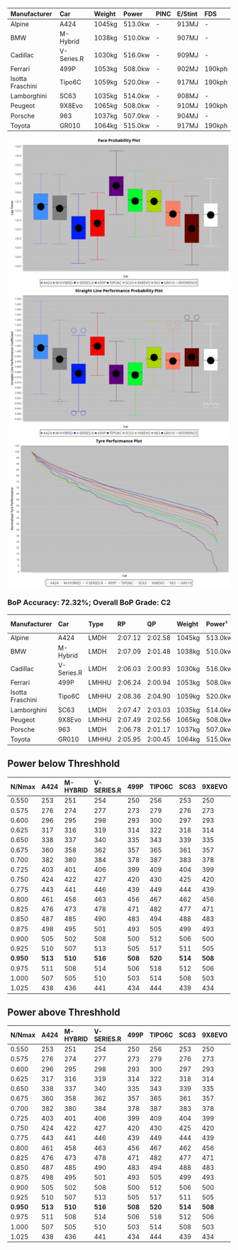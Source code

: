 | Manufacturer     | Car        | Weight | Power   | PINC    | E/Stint | FDS     |
|:-|:-|:-|:-|:-|:-|:-|
| Alpine           | A424       | 1045kg | 513.0kw |    -    | 913MJ   |    -    |
| BMW              | M-Hybrid   | 1038kg | 510.0kw |    -    | 907MJ   |    -    |
| Cadillac         | V-Series.R | 1030kg | 516.0kw |    -    | 909MJ   |    -    |
| Ferrari          | 499P       | 1053kg | 508.0kw |    -    | 902MJ   | 190kph  |
| Isotta Fraschini | Tipo6C     | 1059kg | 520.0kw |    -    | 917MJ   | 190kph  |
| Lamborghini      | SC63       | 1035kg | 514.0kw |    -    | 908MJ   |    -    |
| Peugeot          | 9X8Evo     | 1065kg | 508.0kw |    -    | 910MJ   | 190kph  |
| Porsche          | 963        | 1037kg | 507.0kw |    -    | 904MJ   |    -    |
| Toyota           | GR010      | 1064kg | 515.0kw |    -    | 917MJ   | 190kph  |

![PACECHART](./IMG/OFFICIAL.png)
![STRAIGHTLINEPERFORMANCECHART](./IMG/OFFICIAL_sp.png)
![TYREPERFORMANCECHART](./IMG/OFFICIAL_tw.png)

### BoP Accuracy: 72.32%; Overall BoP Grade: C2
| Manufacturer     | Car        | Type  | RP      | QP      | Weight | Power¹  | Threshhold | PINC    | Power²   | E/Stint | AVG Vmax  | FDS     | RDLC | L/Stint | BOP-Grade | Model Accuracy | Model Points | Match%  | SimDiff |
|:-|:-|:-|:-|:-|:-|:-|:-|:-|:-|:-|:-|:-|:-|:-|:-|:-|:-|:-|:-|
| Alpine           | A424       | LMDH  | 2:07.12 | 2:02.58 | 1045kg | 513.0kw | 210.0kph   |    -    | 513.00kw |  913MJ  | 311.25kph |    -    | 1.01 | 25      | ~A1       | 99.49%         | 1360         | 96.19%  | -0.38   |
| BMW              | M-Hybrid   | LMDH  | 2:07.09 | 2:01.48 | 1038kg | 510.0kw | 210.0kph   |    -    | 510.00kw |  907MJ  | 310.05kph |    -    | 1.02 | 25      | ~A1       | 98.62%         | 2363         | 100.00% | -0.25   |
| Cadillac         | V-Series.R | LMDH  | 2:06.03 | 2:00.93 | 1030kg | 516.0kw | 210.0kph   |    -    | 516.00kw |  909MJ  | 307.54kph |    -    | 1.03 | 25      | -D2       | 98.50%         | 4201         | 63.68%  | +0.69   |
| Ferrari          | 499P       | LMHHU | 2:06.24 | 2:00.94 | 1053kg | 508.0kw | 210.0kph   |    -    | 508.00kw |  902MJ  | 310.06kph | 190kph  | 1.04 | 25      | -D1       | 100.00%        | 4441         | 69.03%  | +0.22   |
| Isotta Fraschini | Tipo6C     | LMHHU | 2:08.36 | 2:04.90 | 1059kg | 520.0kw | 210.0kph   |    -    | 520.00kw |  917MJ  | 306.16kph | 190kph  | 1.05 | 25      | +Ω1       | 98.48%         | 130          | 20.54%  | -0.28   |
| Lamborghini      | SC63       | LMDH  | 2:07.47 | 2:03.03 | 1035kg | 514.0kw | 210.0kph   |    -    | 514.00kw |  908MJ  | 306.51kph |    -    | 1.06 | 25      | +B2       | 100.00%        | 784          | 82.22%  | -0.24   |
| Peugeot          | 9X8Evo     | LMHHU | 2:07.49 | 2:02.56 | 1065kg | 508.0kw | 210.0kph   |    -    | 508.00kw |  910MJ  | 308.43kph | 190kph  | 0.99 | 25      | +D1       | 100.00%        | 808          | 66.87%  | -0.04   |
| Porsche          | 963        | LMDH  | 2:06.78 | 2:01.17 | 1037kg | 507.0kw | 210.0kph   |    -    | 507.00kw |  904MJ  | 308.38kph |    -    | 1.02 | 25      | -A2       | 99.87%         | 12613        | 93.24%  | -0.56   |
| Toyota           | GR010      | LMHHU | 2:05.95 | 2:00.45 | 1064kg | 515.0kw | 210.0kph   |    -    | 515.00kw |  917MJ  | 307.86kph | 190kph  | 1.03 | 25      | -E1       | 99.73%         | 2956         | 59.08%  | +0.85   |

## Power below Threshhold
| N/Nmax    | A424    | M-HYBRID | V-SERIES.R | 499P    | TIPO6C  | SC63    | 9X8EVO  | 963     | GR010   |
|:-|:-|:-|:-|:-|:-|:-|:-|:-|:-|
|  0.550    |  253    |  251     |  254       |  250    |  256    |  253    |  250    |  250    |  254    |
|  0.575    |  276    |  274     |  277       |  273    |  279    |  276    |  273    |  273    |  277    |
|  0.600    |  296    |  295     |  298       |  293    |  300    |  297    |  293    |  293    |  297    |
|  0.625    |  317    |  316     |  319       |  314    |  322    |  318    |  314    |  314    |  319    |
|  0.650    |  338    |  337     |  340       |  335    |  343    |  339    |  335    |  335    |  340    |
|  0.675    |  360    |  358     |  362       |  357    |  365    |  361    |  357    |  356    |  362    |
|  0.700    |  382    |  380     |  384       |  378    |  387    |  383    |  378    |  377    |  383    |
|  0.725    |  403    |  401     |  406       |  399    |  409    |  404    |  399    |  399    |  405    |
|  0.750    |  424    |  422     |  427       |  420    |  430    |  425    |  420    |  419    |  426    |
|  0.775    |  443    |  441     |  446       |  439    |  449    |  444    |  439    |  438    |  445    |
|  0.800    |  461    |  458     |  463       |  456    |  467    |  462    |  456    |  455    |  463    |
|  0.825    |  476    |  473     |  478       |  471    |  482    |  477    |  471    |  470    |  478    |
|  0.850    |  487    |  485     |  490       |  483    |  494    |  488    |  483    |  482    |  489    |
|  0.875    |  498    |  495     |  501       |  493    |  505    |  499    |  493    |  492    |  500    |
|  0.900    |  505    |  502     |  508       |  500    |  512    |  506    |  500    |  499    |  507    |
|  0.925    |  510    |  507     |  513       |  505    |  517    |  511    |  505    |  504    |  512    |
| **0.950** | **513** | **510**  | **516**    | **508** | **520** | **514** | **508** | **507** | **515** |
|  0.975    |  511    |  508     |  514       |  506    |  518    |  512    |  506    |  505    |  513    |
|  1.000    |  507    |  505     |  510       |  503    |  514    |  508    |  503    |  502    |  509    |
|  1.025    |  438    |  436     |  441       |  434    |  444    |  439    |  434    |  433    |  440    |

## Power above Threshhold
| N/Nmax    | A424    | M-HYBRID | V-SERIES.R | 499P    | TIPO6C  | SC63    | 9X8EVO  | 963     | GR010   |
|:-|:-|:-|:-|:-|:-|:-|:-|:-|:-|
|  0.550    |  253    |  251     |  254       |  250    |  256    |  253    |  250    |  250    |  254    |
|  0.575    |  276    |  274     |  277       |  273    |  279    |  276    |  273    |  273    |  277    |
|  0.600    |  296    |  295     |  298       |  293    |  300    |  297    |  293    |  293    |  297    |
|  0.625    |  317    |  316     |  319       |  314    |  322    |  318    |  314    |  314    |  319    |
|  0.650    |  338    |  337     |  340       |  335    |  343    |  339    |  335    |  335    |  340    |
|  0.675    |  360    |  358     |  362       |  357    |  365    |  361    |  357    |  356    |  362    |
|  0.700    |  382    |  380     |  384       |  378    |  387    |  383    |  378    |  377    |  383    |
|  0.725    |  403    |  401     |  406       |  399    |  409    |  404    |  399    |  399    |  405    |
|  0.750    |  424    |  422     |  427       |  420    |  430    |  425    |  420    |  419    |  426    |
|  0.775    |  443    |  441     |  446       |  439    |  449    |  444    |  439    |  438    |  445    |
|  0.800    |  461    |  458     |  463       |  456    |  467    |  462    |  456    |  455    |  463    |
|  0.825    |  476    |  473     |  478       |  471    |  482    |  477    |  471    |  470    |  478    |
|  0.850    |  487    |  485     |  490       |  483    |  494    |  488    |  483    |  482    |  489    |
|  0.875    |  498    |  495     |  501       |  493    |  505    |  499    |  493    |  492    |  500    |
|  0.900    |  505    |  502     |  508       |  500    |  512    |  506    |  500    |  499    |  507    |
|  0.925    |  510    |  507     |  513       |  505    |  517    |  511    |  505    |  504    |  512    |
| **0.950** | **513** | **510**  | **516**    | **508** | **520** | **514** | **508** | **507** | **515** |
|  0.975    |  511    |  508     |  514       |  506    |  518    |  512    |  506    |  505    |  513    |
|  1.000    |  507    |  505     |  510       |  503    |  514    |  508    |  503    |  502    |  509    |
|  1.025    |  438    |  436     |  441       |  434    |  444    |  439    |  434    |  433    |  440    |
